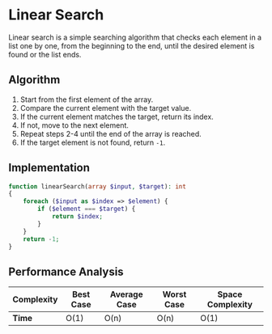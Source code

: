 # Linear Search
Linear search is a simple searching algorithm that checks each element in a list one by one, from the beginning to the end, until the desired element is found or the list ends.

## Algorithm
1. Start from the first element of the array.
2. Compare the current element with the target value.
3. If the current element matches the target, return its index.
4. If not, move to the next element.
5. Repeat steps 2-4 until the end of the array is reached.
6. If the target element is not found, return `-1`.

## Implementation
```php
function linearSearch(array $input, $target): int
{
    foreach ($input as $index => $element) {
        if ($element === $target) {
            return $index;
        }
    }
    return -1;
}
```

## Performance Analysis
| Complexity | Best Case | Average Case | Worst Case | Space Complexity |
| ---------- | --------- | ------------ | ---------- | ---------------- |
| **Time**   | O(1)      | O(n)         | O(n)       | O(1)             |
